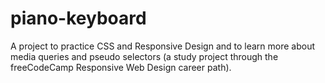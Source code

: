 # piano-keyboard
A project to practice CSS and Responsive Design and to learn more about media queries and pseudo selectors (a study project through the freeCodeCamp Responsive Web Design career path). 
